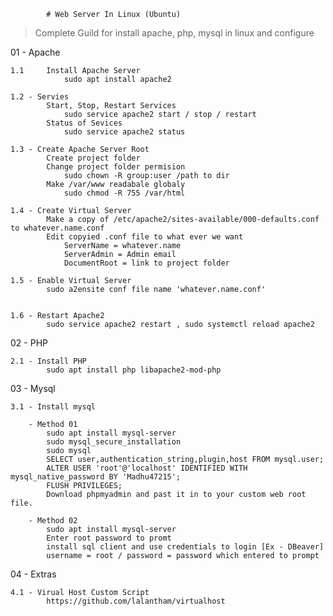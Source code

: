 			# Web Server In Linux (Ubuntu)

>Complete Guild for install apache, php, mysql in linux and configure 

01 - Apache

	1.1 	Install Apache Server
				sudo apt install apache2

	1.2 - Servies
			Start, Stop, Restart Services
				sudo service apache2 start / stop / restart
			Status of Sevices
				sudo service apache2 status

	1.3 - Create Apache Server Root
			Create project folder
			Change project folder permision
				sudo chown -R group:user /path to dir
			Make /var/www readabale globaly
				sudo chmod -R 755 /var/html

	1.4 - Create Virtual Server
			Make a copy of /etc/apache2/sites-available/000-defaults.conf to whatever.name.conf
			Edit copyied .conf file to what ever we want
				ServerName = whatever.name
				ServerAdmin = Admin email
				DocumentRoot = link to project folder

	1.5 - Enable Virtual Server
			sudo a2ensite conf file name 'whatever.name.conf'


	1.6 - Restart Apache2
			sudo service apache2 restart , sudo systemctl reload apache2


02 - PHP

	2.1 - Install PHP
			sudo apt install php libapache2-mod-php

03 - Mysql

	3.1 - Install mysql

		- Method 01
			sudo apt install mysql-server
			sudo mysql_secure_installation
			sudo mysql
			SELECT user,authentication_string,plugin,host FROM mysql.user;
			ALTER USER 'root'@'localhost' IDENTIFIED WITH mysql_native_password BY 'Madhu47215';
			FLUSH PRIVILEGES;
			Download phpmyadmin and past it in to your custom web root file.
			
		- Method 02
			sudo apt install mysql-server
			Enter root password to promt
			install sql client and use credentials to login [Ex - DBeaver]
			username = root / password = password which entered to prompt

04 - Extras

	4.1 - Virual Host Custom Script
			https://github.com/lalantham/virtualhost
